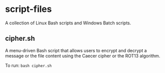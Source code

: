 # script-files
A collection of Linux Bash scripts and Windows Batch scripts.

## cipher.sh
A menu-driven Bash script that allows users to encrypt and decrypt a message or the file content using the Caecer cipher or the ROT13 algorithm.

To run: `bash cipher.sh`
